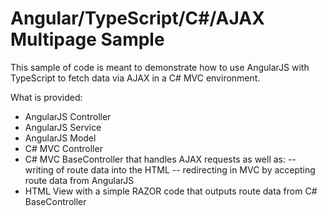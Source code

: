 # Angular/TypeScript/C#/AJAX Multipage Sample

This sample of code is meant to demonstrate how to use AngularJS with TypeScript to fetch data via AJAX in a C# MVC environment.

What is provided:
- AngularJS Controller
- AngularJS Service
- AngularJS Model
- C# MVC Controller
- C# MVC BaseController that handles AJAX requests as well as:
-- writing of route data into the HTML
-- redirecting in MVC by accepting route data from AngularJS
- HTML View with a simple RAZOR code that outputs route data from C# BaseController
